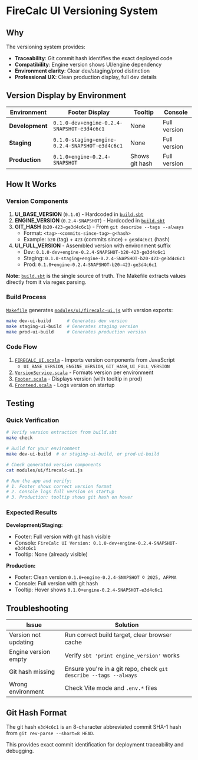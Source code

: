 <!--
SPDX-License-Identifier: AGPL-3.0-or-later
Copyright (C) 2025 Association Française du Poêle Maçonné Artisanal
-->

# FireCalc UI Versioning System

## Why

The versioning system provides:
- **Traceability**: Git commit hash identifies the exact deployed code
- **Compatibility**: Engine version shows UI/engine dependency
- **Environment clarity**: Clear dev/staging/prod distinction
- **Professional UX**: Clean production display, full dev details

## Version Display by Environment

| Environment | Footer Display | Tooltip | Console |
|-------------|----------------|---------|---------|
| **Development** | `0.1.0-dev+engine-0.2.4-SNAPSHOT-e3d4c6c1` | None | Full version |
| **Staging** | `0.1.0-staging+engine-0.2.4-SNAPSHOT-e3d4c6c1` | None | Full version |
| **Production** | `0.1.0+engine-0.2.4-SNAPSHOT` | Shows git hash | Full version |

## How It Works

### Version Components

1. **UI_BASE_VERSION** (`0.1.0`) - Hardcoded in [`build.sbt`](build.sbt:20)
2. **ENGINE_VERSION** (`0.2.4-SNAPSHOT`) - Hardcoded in [`build.sbt`](build.sbt:17)
3. **GIT_HASH** (`b20-423-ge3d4c6c1`) - From `git describe --tags --always`
   - Format: `<tag>-<commits-since-tag>-g<hash>`
   - Example: `b20` (tag) + `423` (commits since) + `ge3d4c6c1` (hash)
4. **UI_FULL_VERSION** - Assembled version with environment suffix
   - Dev: `0.1.0-dev+engine-0.2.4-SNAPSHOT-b20-423-ge3d4c6c1`
   - Staging: `0.1.0-staging+engine-0.2.4-SNAPSHOT-b20-423-ge3d4c6c1`
   - Prod: `0.1.0+engine-0.2.4-SNAPSHOT-b20-423-ge3d4c6c1`

**Note:** [`build.sbt`](build.sbt:1-1057) is the single source of truth. The Makefile extracts values directly from it via regex parsing.

### Build Process

[`Makefile`](Makefile:95-104) generates [`modules/ui/firecalc-ui.js`](modules/ui/firecalc-ui.js:1) with version exports:

```bash
make dev-ui-build      # Generates dev version
make staging-ui-build  # Generates staging version  
make prod-ui-build     # Generates production version
```

### Code Flow

1. [`FIRECALC_UI.scala`](modules/ui/src/main/scala/afpma/firecalc/ui/FIRECALC_UI.scala:1-24) - Imports version components from JavaScript
   - `UI_BASE_VERSION`, `ENGINE_VERSION`, `GIT_HASH`, `UI_FULL_VERSION`
2. [`VersionService.scala`](modules/ui/src/main/scala/afpma/firecalc/ui/services/VersionService.scala:1-61) - Formats version per environment
3. [`Footer.scala`](modules/ui/src/main/scala/afpma/firecalc/ui/Footer.scala:1-41) - Displays version (with tooltip in prod)
4. [`Frontend.scala`](modules/ui/src/main/scala/afpma/firecalc/ui/Frontend.scala:72) - Logs version on startup

## Testing

### Quick Verification

```bash
# Verify version extraction from build.sbt
make check

# Build for your environment
make dev-ui-build  # or staging-ui-build, or prod-ui-build

# Check generated version components
cat modules/ui/firecalc-ui.js

# Run the app and verify:
# 1. Footer shows correct version format
# 2. Console logs full version on startup
# 3. Production: tooltip shows git hash on hover
```

### Expected Results

**Development/Staging:**
- Footer: Full version with git hash visible
- Console: `FireCalc UI Version: 0.1.0-dev+engine-0.2.4-SNAPSHOT-e3d4c6c1`
- Tooltip: None (already visible)

**Production:**
- Footer: Clean version `0.1.0+engine-0.2.4-SNAPSHOT © 2025, AFPMA`
- Console: Full version with git hash
- Tooltip: Hover shows `0.1.0+engine-0.2.4-SNAPSHOT-e3d4c6c1`

## Troubleshooting

| Issue | Solution |
|-------|----------|
| Version not updating | Run correct build target, clear browser cache |
| Engine version empty | Verify `sbt 'print engine_version'` works |
| Git hash missing | Ensure you're in a git repo, check `git describe --tags --always` |
| Wrong environment | Check Vite mode and `.env.*` files |

## Git Hash Format

The git hash `e3d4c6c1` is an 8-character abbreviated commit SHA-1 hash from `git rev-parse --short=8 HEAD`.

This provides exact commit identification for deployment traceability and debugging.